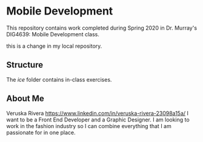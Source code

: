 # Mobile Development
This repository contains work completed during Spring 2020 in Dr. Murray's DIG4639: Mobile Development class.


this is a change in my local repository.


## Structure
The *ice* folder contains in-class exercises. 

## About Me
Veruska Rivera 
https://www.linkedin.com/in/veruska-rivera-23098a15a/
I want to be a Front End Developer and a Graphic Designer. I am looking to work in the fashion industry so I can combine everything that I am passionate for in one place.
